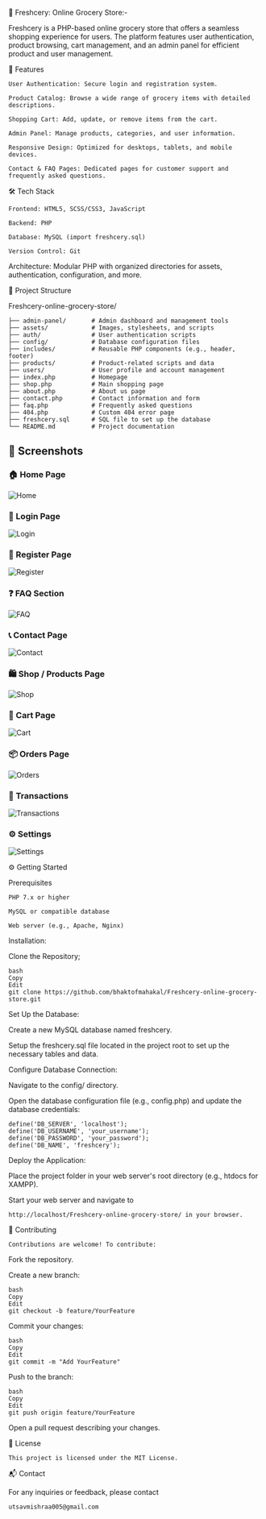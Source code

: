 🛒 Freshcery: Online Grocery Store:-

Freshcery is a PHP-based online grocery store that offers a seamless shopping experience for users. The platform features user authentication, product browsing, cart management, and an admin panel for efficient product and user management.

🚀 Features

    User Authentication: Secure login and registration system.
    
    Product Catalog: Browse a wide range of grocery items with detailed descriptions.
    
    Shopping Cart: Add, update, or remove items from the cart.
    
    Admin Panel: Manage products, categories, and user information.
    
    Responsive Design: Optimized for desktops, tablets, and mobile devices.
    
    Contact & FAQ Pages: Dedicated pages for customer support and frequently asked questions.

🛠️ Tech Stack

    Frontend: HTML5, SCSS/CSS3, JavaScript
    
    Backend: PHP
    
    Database: MySQL (import freshcery.sql)
    
    Version Control: Git

Architecture: Modular PHP with organized directories for assets, authentication, configuration, and more.

📁 Project Structure

Freshcery-online-grocery-store/

    
    ├── admin-panel/       # Admin dashboard and management tools
    ├── assets/            # Images, stylesheets, and scripts
    ├── auth/              # User authentication scripts
    ├── config/            # Database configuration files
    ├── includes/          # Reusable PHP components (e.g., header, footer)
    ├── products/          # Product-related scripts and data
    ├── users/             # User profile and account management
    ├── index.php          # Homepage
    ├── shop.php           # Main shopping page
    ├── about.php          # About us page
    ├── contact.php        # Contact information and form
    ├── faq.php            # Frequently asked questions
    ├── 404.php            # Custom 404 error page
    ├── freshcery.sql      # SQL file to set up the database
    └── README.md          # Project documentation

## 📸 Screenshots

### 🏠 Home Page  
![Home](image/homepage.png)

### 🔐 Login Page  
![Login](image/login.png)

### 📝 Register Page  
![Register](image/register.png)

### ❓ FAQ Section  
![FAQ](image/faq.png)

### 📞 Contact Page  
![Contact](image/contact.png)

### 🛍️ Shop / Products Page  
![Shop](image/shop.png)

### 🛒 Cart Page  
![Cart](image/cart.png)

### 📦 Orders Page  
![Orders](image/orders.png)

### 👤 Transactions 
![Transactions](image/transactions.png)

### ⚙️ Settings
![Settings](image/settings.png)


⚙️ Getting Started

Prerequisites


    PHP 7.x or higher
    
    MySQL or compatible database
    
    Web server (e.g., Apache, Nginx)

Installation:

Clone the Repository;

    bash
    Copy
    Edit
    git clone https://github.com/bhaktofmahakal/Freshcery-online-grocery-store.git
    
Set Up the Database:

Create a new MySQL database named freshcery.

Setup the freshcery.sql file located in the project root to set up the necessary tables and data.

Configure Database Connection:

Navigate to the config/ directory.

Open the database configuration file (e.g., config.php) and update the database credentials:

    define('DB_SERVER', 'localhost');
    define('DB_USERNAME', 'your_username');
    define('DB_PASSWORD', 'your_password');
    define('DB_NAME', 'freshcery');
    
Deploy the Application:

Place the project folder in your web server's root directory (e.g., htdocs for XAMPP).

Start your web server and navigate to

    http://localhost/Freshcery-online-grocery-store/ in your browser.

🤝 Contributing

    Contributions are welcome! To contribute:

Fork the repository.

Create a new branch:

    bash
    Copy
    Edit
    git checkout -b feature/YourFeature
    
Commit your changes:

    bash
    Copy
    Edit
    git commit -m "Add YourFeature"
    
Push to the branch:

    bash
    Copy
    Edit
    git push origin feature/YourFeature
    
Open a pull request describing your changes.

📄 License

    This project is licensed under the MIT License.

📬 Contact

For any inquiries or feedback, please contact 

    utsavmishraa005@gmail.com


